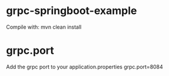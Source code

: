 # grpc-springboot-example

Compile with: mvn clean install

# grpc.port
Add the grpc port to your application.properties
grpc.port=8084
